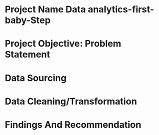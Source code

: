 # Project Name Data analytics-first-baby-Step


# Project Objective: Problem Statement




# Data Sourcing




# Data Cleaning/Transformation




# Findings And Recommendation
